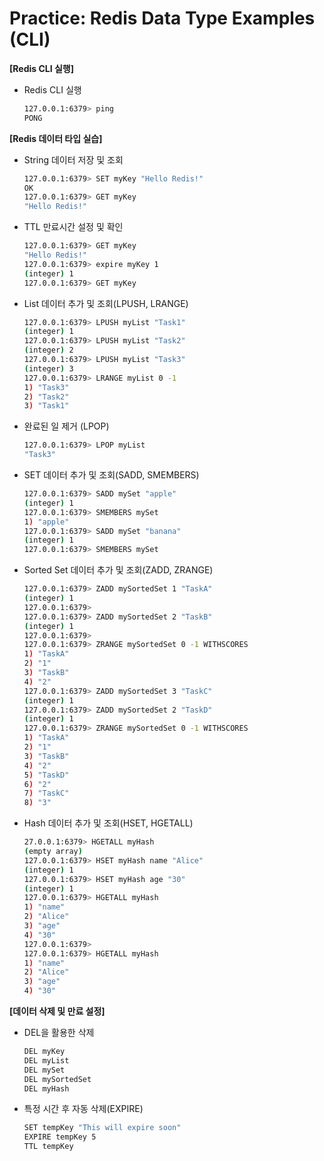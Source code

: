 # Practice: Redis Data Type Examples  (CLI)



**\[Redis CLI 실행]**

*   Redis CLI 실행

    ```bash
    127.0.0.1:6379> ping
    PONG
    ```



**\[Redis 데이터 타입 실습]**

*   String 데이터 저장 및 조회

    ```bash
    127.0.0.1:6379> SET myKey "Hello Redis!"
    OK
    127.0.0.1:6379> GET myKey
    "Hello Redis!"
    ```


*   TTL 만료시간 설정 및 확인

    ```bash
    127.0.0.1:6379> GET myKey
    "Hello Redis!"
    127.0.0.1:6379> expire myKey 1
    (integer) 1
    127.0.0.1:6379> GET myKey
    ```


*   List 데이터 추가 및 조회(LPUSH, LRANGE)

    ```bash
    127.0.0.1:6379> LPUSH myList "Task1"
    (integer) 1
    127.0.0.1:6379> LPUSH myList "Task2"
    (integer) 2
    127.0.0.1:6379> LPUSH myList "Task3"
    (integer) 3
    127.0.0.1:6379> LRANGE myList 0 -1
    1) "Task3"
    2) "Task2"
    3) "Task1"
    ```


*   완료된 일 제거 (LPOP)

    ```bash
    127.0.0.1:6379> LPOP myList
    "Task3"
    ```


*   SET 데이터 추가 및 조회(SADD, SMEMBERS)

    ```bash
    127.0.0.1:6379> SADD mySet "apple"
    (integer) 1
    127.0.0.1:6379> SMEMBERS mySet
    1) "apple"
    127.0.0.1:6379> SADD mySet "banana"
    (integer) 1
    127.0.0.1:6379> SMEMBERS mySet
    ```


*   Sorted Set 데이터 추가 및 조회(ZADD, ZRANGE)

    ```bash
    127.0.0.1:6379> ZADD mySortedSet 1 "TaskA"
    (integer) 1
    127.0.0.1:6379>
    127.0.0.1:6379> ZADD mySortedSet 2 "TaskB"
    (integer) 1
    127.0.0.1:6379>
    127.0.0.1:6379> ZRANGE mySortedSet 0 -1 WITHSCORES
    1) "TaskA"
    2) "1"
    3) "TaskB"
    4) "2"
    127.0.0.1:6379> ZADD mySortedSet 3 "TaskC"
    (integer) 1
    127.0.0.1:6379> ZADD mySortedSet 2 "TaskD"
    (integer) 1
    127.0.0.1:6379> ZRANGE mySortedSet 0 -1 WITHSCORES
    1) "TaskA"
    2) "1"
    3) "TaskB"
    4) "2"
    5) "TaskD"
    6) "2"
    7) "TaskC"
    8) "3"
    ```


*   Hash 데이터 추가 및 조회(HSET, HGETALL)

    ```bash
    27.0.0.1:6379> HGETALL myHash
    (empty array)
    127.0.0.1:6379> HSET myHash name "Alice"
    (integer) 1
    127.0.0.1:6379> HSET myHash age "30"
    (integer) 1
    127.0.0.1:6379> HGETALL myHash
    1) "name"
    2) "Alice"
    3) "age"
    4) "30"
    127.0.0.1:6379>
    127.0.0.1:6379> HGETALL myHash
    1) "name"
    2) "Alice"
    3) "age"
    4) "30"
    ```



**\[데이터 삭제 및 만료 설정]**

*   DEL을 활용한 삭제

    ```bash
    DEL myKey
    DEL myList
    DEL mySet
    DEL mySortedSet
    DEL myHash
    ```
*   특정 시간 후 자동 삭제(EXPIRE)

    ```bash
    SET tempKey "This will expire soon"
    EXPIRE tempKey 5
    TTL tempKey
    ```
